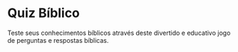 # Quiz Bíblico

Teste seus conhecimentos bíblicos através deste divertido e educativo jogo de perguntas e respostas bíblicas.
